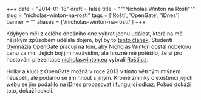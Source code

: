 
+++
date = "2014-01-18"
draft = false
title = """Nicholas Winton na Roští"""
slug = "nicholas-winton-na-rosti"
tags = ['Roští', 'OpenGate', 'iDnes']
banner = ""
aliases = ['/nicholas-winton-na-rosti/']
+++

Kdybych měl z celého dnešního dne vybrat jednu událost, která na mě nějakým způsobem udělala dojem, byl by to [tento článek](http://praha.idnes.cz/studenti-opet-sbiraji-podpisy-pro-wintona-fj9-/praha-zpravy.aspx?c=A140117_2023025_praha-zpravy_bur). Studenti [Gymnázia OpenGate](http://www.opengate.cz/) pracují na tom, aby [Nicholas Winton](http://cs.wikipedia.org/wiki/Nicholas_Winton) dostal nobelovu cenu za mír. Jejich boj jim nezávidím, ale hrozně mě potěšilo, že si pro hostování prezentace [nicholaswinton.eu](http://www.nicholaswinton.eu/) vybrali [Roští.cz](http://rosti.cz).

Holky a kluci z OpenGate možná v roce 2013 v tímto větrným mlýnem neuspěli, ale podařilo se jim hnout s jiným. Kromě zmínky o existenci jejich webu se jim podařilo na iDnes propasovat i [fungující odkaz](http://www.pooh.cz/a.asp?a=2017741). Pokud dokáží toto, dokáží cokoli.

